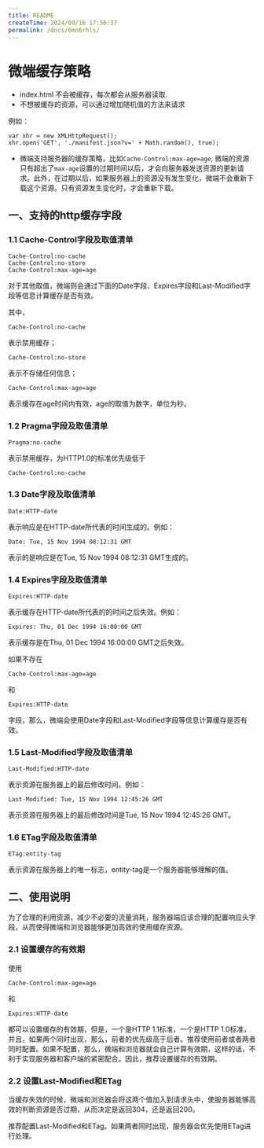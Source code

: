```yaml
---
title: README
createTime: 2024/09/16 17:56:37
permalink: /docs/6mn6rhls/
---
```


# 微端缓存策略

* index.html 不会被缓存，每次都会从服务器读取.
* 不想被缓存的资源，可以通过增加随机值的方法来请求

例如：

```
var xhr = new XMLHttpRequest();
xhr.open('GET', './manifest.json?v=' + Math.random(), true);
```

* 微端支持服务器的缓存策略，比如`Cache-Control:max-age=age`,
微端的资源只有超出了`max-age`设置的过期时间以后，才会向服务器发送资源的更新请求。此外，在过期以后，如果服务器上的资源没有发生变化，微端不会重新下载这个资源。只有资源发生变化时，才会重新下载。

## 一、支持的http缓存字段
### 1.1 Cache-Control字段及取值清单

```
Cache-Control:no-cache
Cache-Control:no-store
Cache-Control:max-age=age

```
对于其他取值，微端则会通过下面的Date字段、Expires字段和Last-Modified字段等信息计算缓存是否有效。

其中，

```
Cache-Control:no-cache
```
表示禁用缓存；

```
Cache-Control:no-store
```
表示不存储任何信息；

```
Cache-Control:max-age=age
```
表示缓存在age时间内有效，age的取值为数字，单位为秒。

### 1.2 Pragma字段及取值清单

```
Pragma:no-cache
```
表示禁用缓存，为HTTP1.0的标准优先级低于
```
Cache-Control:no-cache
```
### 1.3 Date字段及取值清单

```
Date:HTTP-date
```
表示响应是在HTTP-date所代表的时间生成的。例如：

```
Date: Tue, 15 Nov 1994 08:12:31 GMT
```
表示的是响应是在Tue, 15 Nov 1994 08:12:31 GMT生成的。

### 1.4 Expires字段及取值清单

```
Expires:HTTP-date
```
表示缓存在HTTP-date所代表的的时间之后失效。例如：

```
Expires: Thu, 01 Dec 1994 16:00:00 GMT
```
表示缓存是在Thu, 01 Dec 1994 16:00:00 GMT之后失效。

如果不存在

```
Cache-Control:max-age=age
```
和
```
Expires:HTTP-date
```
字段，那么，微端会使用Date字段和Last-Modified字段等信息计算缓存是否有效。

### 1.5 Last-Modified字段及取值清单

```
Last-Modified:HTTP-date
```
表示资源在服务器上的最后修改时间。例如：
```
Last-Modified: Tue, 15 Nov 1994 12:45:26 GMT
```
表示资源在服务器上的最后修改时间是Tue, 15 Nov 1994 12:45:26 GMT。

### 1.6 ETag字段及取值清单
```
ETag:entity-tag
```
表示资源在服务器上的唯一标志，entity-tag是一个服务器能够理解的值。

## 二、使用说明

为了合理的利用资源，减少不必要的流量消耗，服务器端应该合理的配置响应头字段，从而使得微端和浏览器能够更加高效的使用缓存资源。

### 2.1 设置缓存的有效期

使用

```
Cache-Control:max-age=age
```
和
```
Expires:HTTP-date
```
都可以设置缓存的有效期，但是，一个是HTTP 1.1标准，一个是HTTP 1.0标准，并且，如果两个同时出现，那么，前者的优先级高于后者。推荐使用前者或者两者同时配置。如果不配置，那么，微端和浏览器就会自己计算有效期，这样的话，不利于实现服务器和客户端的紧密配合。因此，推荐设置缓存的有效期。

### 2.2 设置Last-Modified和ETag

当缓存失效的时候，微端和浏览器会将这两个值加入到请求头中，使服务器能够高效的判断资源是否过期，从而决定是返回304，还是返回200。

推荐配置Last-Modified和ETag。如果两者同时出现，服务器会优先使用ETag进行处理。

